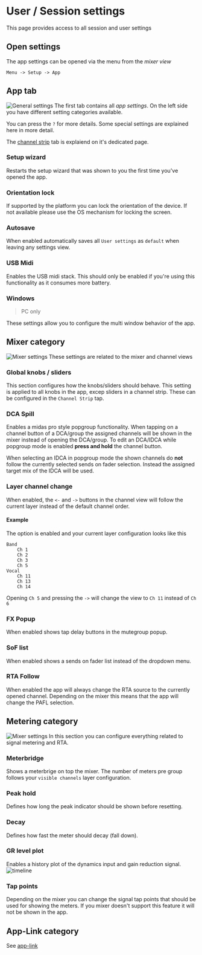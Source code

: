 # User / Session settings
This page provides access to all session and user settings

## Open settings
The app settings can be opened via the menu from the *mixer view*
```
Menu -> Setup -> App
```

## App tab
![General settings](../img/settings/app.png)
The first tab contains all *app settings*. On the left side you have different setting categories available.

You can press the `?` for more details. Some special settings are explained here in more detail.

The [channel strip](channel-strip.md) tab is explaiend on it's dedicated page.

### Setup wizard
Restarts the setup wizard that was shown to you the first time you've opened the app.

### Orientation lock
If supported by the platform you can lock the orientation of the device. If not available please use the OS mechanism for locking the screen.

### Autosave
When enabled automatically saves all `User settings` as `default` when leaving any settings view.

### USB Midi
Enables the USB midi stack. This should only be enabled if you're using this functionality as it consumes more battery.

### Windows
>PC only

These settings allow you to configure the multi window behavior of the app.

## Mixer category
![Mixer settings](../img/settings/session-mixer.png)
These settings are related to the mixer and channel views

### Global knobs / sliders
This section configures how the knobs/sliders should behave. This setting is applied to all knobs in the app, excep sliders in a channel strip. These can be configured in the `Channel Strip` tap.


### DCA Spill
Enables a midas pro style popgroup functionality.
When tapping on a channel button of a DCA/group the assigned channels will be shown in the mixer instead of opening the DCA/group. To edit an DCA/IDCA while popgroup mode is enabled **press and hold** the channel button.

When selecting an IDCA in popgroup mode the shown channels do **not** follow the currently selected sends on fader selection. Instead the assigned target mix of the IDCA will be used.

### Layer channel change
When enabled, the `<-` and `->` buttons in the channel view will follow the current layer instead of the default channel order.
#### Example
The option is enabled and your current layer configuration looks like this
```
Band
	Ch 1
	Ch 2
	Ch 3
	Ch 5
Vocal
	Ch 11
	Ch 13
	Ch 14
```
Opening `Ch 5` and pressing the `->` will change the view to `Ch 11` instead of `Ch 6`

### FX Popup
When enabled shows tap delay buttons in the mutegroup popup.

### SoF list
When enabled shows a sends on fader list instead of the dropdown menu.

### RTA Follow
When enabled the app will always change the RTA source to the currently opened channel.
Depending on the mixer this means that the app will change the PAFL selection.



## Metering category
![Mixer settings](../img/settings/session-metering.png)
In this section you can configure everything related to signal metering and RTA.

### Meterbridge
Shows a meterbrige on top the mixer. The number of meters pre group follows your `visible channels` layer configuration.

### Peak hold
Defines how long the peak indicator should be shown before resetting.

### Decay
Defines how fast the meter should decay (fall down).

### GR level plot
Enables a history plot of the dynamics input and gain reduction signal.
![timeline](../img/dyn-timeline.png)

### Tap points
Depending on the mixer you can change the signal tap points that should be used for showing the meters.
If you mixer doesn't support this feature it will not be shown in the app.


## App-Link category
See [app-link](../app-link.md)